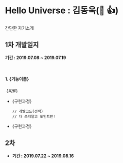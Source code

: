 # Hello Universe : 김동욱(🙈 👍)

간단한 자기소개



## 1차 개발일지

**기간 : 2019.07.08 ~ 2019.07.19**

<br/>

#### 1. {기능이름}

   ​	{움짤}

- {구현과정}

  ```
  // 개발코드(선택)
  // 다 쓰지말고 포인트만!
  ```

- {구현과정}





## 2차 

- **기간 : 2019.07.22 ~ 2019.08.16**

